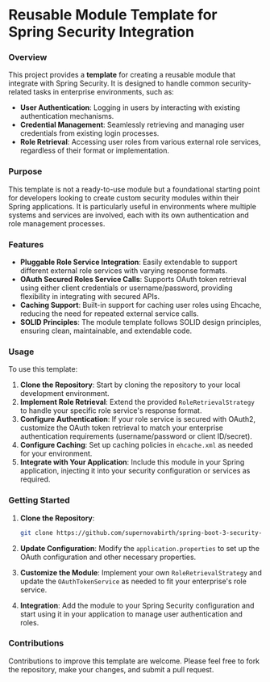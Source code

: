 # Reusable Module Template for Spring Security Integration

### Overview

This project provides a **template** for creating a reusable module that integrate with Spring Security. It is designed to handle common security-related tasks in enterprise environments, such as:

- **User Authentication**: Logging in users by interacting with existing authentication mechanisms.
- **Credential Management**: Seamlessly retrieving and managing user credentials from existing login processes.
- **Role Retrieval**: Accessing user roles from various external role services, regardless of their format or implementation.

### Purpose

This template is not a ready-to-use module but a foundational starting point for developers looking to create custom security modules within their Spring applications. It is particularly useful in environments where multiple systems and services are involved, each with its own authentication and role management processes.

### Features

- **Pluggable Role Service Integration**: Easily extendable to support different external role services with varying response formats.
- **OAuth Secured Roles Service Calls**: Supports OAuth token retrieval using either client credentials or username/password, providing flexibility in integrating with secured APIs.
- **Caching Support**: Built-in support for caching user roles using Ehcache, reducing the need for repeated external service calls.
- **SOLID Principles**: The module template follows SOLID design principles, ensuring clean, maintainable, and extendable code.

### Usage

To use this template:

1. **Clone the Repository**: Start by cloning the repository to your local development environment.
2. **Implement Role Retrieval**: Extend the provided `RoleRetrievalStrategy` to handle your specific role service's response format.
3. **Configure Authentication**: If your role service is secured with OAuth2, customize the OAuth token retrieval to match your enterprise authentication requirements (username/password or client ID/secret).
4. **Configure Caching**: Set up caching policies in `ehcache.xml` as needed for your environment.
5. **Integrate with Your Application**: Include this module in your Spring application, injecting it into your security configuration or services as required.

### Getting Started

1. **Clone the Repository**:
   ```bash
   git clone https://github.com/supernovabirth/spring-boot-3-security-template.git
   ```

2. **Update Configuration**:
   Modify the `application.properties` to set up the OAuth configuration and other necessary properties.

3. **Customize the Module**:
   Implement your own `RoleRetrievalStrategy` and update the `OAuthTokenService` as needed to fit your enterprise's role service.

4. **Integration**:
   Add the module to your Spring Security configuration and start using it in your application to manage user authentication and roles.

### Contributions

Contributions to improve this template are welcome. Please feel free to fork the repository, make your changes, and submit a pull request.